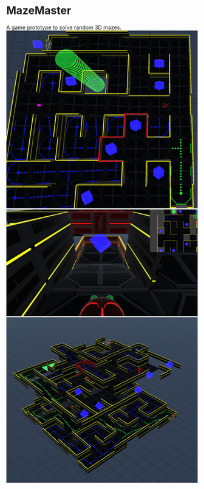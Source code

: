 # MazeMaster

A game prototype to solve random 3D mazes.
![screenshot](Screenshots/1.png?raw=true "1")
![screenshot](Screenshots/2.png?raw=true "2")
![screenshot](Screenshots/3.png?raw=true "3")
